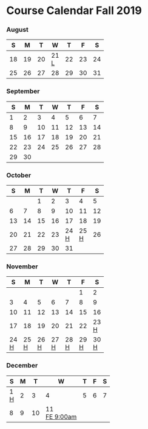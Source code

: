 # Course Calendar Fall 2019

###  August 

<table><thead><tr><th>S</th><th>M</th><th>T</th><th>W</th><th>T</th><th>F</th><th>S</th></tr></thead><tbody><tr><td><div class = 'day'>18</div></td><td><div class = 'day'>19</div></td><td><div class = 'day'>20</div></td><td class = 'green'><div class = 'day'>21</div><a class = 'callink' href ='https://biostatdata.app.vumc.org/tgs/01-simulation-slides.html'>L</a></td><td><div class = 'day'>22</div></td><td class = 'green'><div class = 'day'>23</div></td><td><div class = 'day'>24</div></td></tr>
<tr><td><div class = 'day'>25</div></td><td class = 'green'><div class = 'day'>26</div></td><td><div class = 'day'>27</div></td><td class = 'green'><div class = 'day'>28</div></td><td><div class = 'day'>29</div></td><td class = 'green'><div class = 'day'>30</div></td><td><div class = 'day'>31</div></td></tr></tbody></table> 



###  September 

<table><thead><tr><th>S</th><th>M</th><th>T</th><th>W</th><th>T</th><th>F</th><th>S</th></tr></thead><tbody><tr><td><div class = 'day'>1</div></td><td class = 'green'><div class = 'day'>2</div></td><td><div class = 'day'>3</div></td><td class = 'green'><div class = 'day'>4</div></td><td><div class = 'day'>5</div></td><td class = 'green'><div class = 'day'>6</div></td><td><div class = 'day'>7</div></td></tr>
<tr><td><div class = 'day'>8</div></td><td class = 'green'><div class = 'day'>9</div></td><td><div class = 'day'>10</div></td><td class = 'green'><div class = 'day'>11</div></td><td><div class = 'day'>12</div></td><td class = 'green'><div class = 'day'>13</div></td><td><div class = 'day'>14</div></td></tr>
<tr><td><div class = 'day'>15</div></td><td class = 'green'><div class = 'day'>16</div></td><td><div class = 'day'>17</div></td><td class = 'green'><div class = 'day'>18</div></td><td><div class = 'day'>19</div></td><td class = 'green'><div class = 'day'>20</div></td><td><div class = 'day'>21</div></td></tr>
<tr><td><div class = 'day'>22</div></td><td class = 'green'><div class = 'day'>23</div></td><td><div class = 'day'>24</div></td><td class = 'green'><div class = 'day'>25</div></td><td><div class = 'day'>26</div></td><td class = 'green'><div class = 'day'>27</div></td><td><div class = 'day'>28</div></td></tr>
<tr><td><div class = 'day'>29</div></td><td class = 'green'><div class = 'day'>30</div></td><td></td><td></td><td></td><td></td><td></td></tr></tbody></table> 



###  October 

<table><thead><tr><th>S</th><th>M</th><th>T</th><th>W</th><th>T</th><th>F</th><th>S</th></tr></thead><tbody><tr><td></td><td></td><td><div class = 'day'>1</div></td><td class = 'green'><div class = 'day'>2</div></td><td><div class = 'day'>3</div></td><td class = 'green'><div class = 'day'>4</div></td><td><div class = 'day'>5</div></td></tr>
<tr><td><div class = 'day'>6</div></td><td class = 'green'><div class = 'day'>7</div></td><td><div class = 'day'>8</div></td><td class = 'green'><div class = 'day'>9</div></td><td><div class = 'day'>10</div></td><td class = 'green'><div class = 'day'>11</div></td><td><div class = 'day'>12</div></td></tr>
<tr><td><div class = 'day'>13</div></td><td class = 'green'><div class = 'day'>14</div></td><td><div class = 'day'>15</div></td><td class = 'green'><div class = 'day'>16</div></td><td><div class = 'day'>17</div></td><td class = 'green'><div class = 'day'>18</div></td><td><div class = 'day'>19</div></td></tr>
<tr><td><div class = 'day'>20</div></td><td class = 'green'><div class = 'day'>21</div></td><td><div class = 'day'>22</div></td><td class = 'green'><div class = 'day'>23</div></td><td class = 'blue'><div class = 'day'>24</div><a class = 'callink' href ='https://events.vanderbilt.edu/index.php?eID=128224'>H</a></td><td class = 'blue'><div class = 'day'>25</div><a class = 'callink' href ='https://events.vanderbilt.edu/index.php?eID=128224'>H</a></td><td><div class = 'day'>26</div></td></tr>
<tr><td><div class = 'day'>27</div></td><td class = 'green'><div class = 'day'>28</div></td><td><div class = 'day'>29</div></td><td class = 'green'><div class = 'day'>30</div></td><td><div class = 'day'>31</div></td><td></td><td></td></tr></tbody></table> 



###  November 

<table><thead><tr><th>S</th><th>M</th><th>T</th><th>W</th><th>T</th><th>F</th><th>S</th></tr></thead><tbody><tr><td></td><td></td><td></td><td></td><td></td><td class = 'green'><div class = 'day'>1</div></td><td><div class = 'day'>2</div></td></tr>
<tr><td><div class = 'day'>3</div></td><td class = 'green'><div class = 'day'>4</div></td><td><div class = 'day'>5</div></td><td class = 'green'><div class = 'day'>6</div></td><td><div class = 'day'>7</div></td><td class = 'green'><div class = 'day'>8</div></td><td><div class = 'day'>9</div></td></tr>
<tr><td><div class = 'day'>10</div></td><td class = 'green'><div class = 'day'>11</div></td><td><div class = 'day'>12</div></td><td class = 'green'><div class = 'day'>13</div></td><td><div class = 'day'>14</div></td><td class = 'green'><div class = 'day'>15</div></td><td><div class = 'day'>16</div></td></tr>
<tr><td><div class = 'day'>17</div></td><td class = 'green'><div class = 'day'>18</div></td><td><div class = 'day'>19</div></td><td class = 'green'><div class = 'day'>20</div></td><td><div class = 'day'>21</div></td><td class = 'green'><div class = 'day'>22</div></td><td class = 'blue'><div class = 'day'>23</div><a class = 'callink' href ='https://en.wikipedia.org/wiki/Thanksgiving_(United_States)'>H</a></td></tr>
<tr><td class = 'blue'><div class = 'day'>24</div><a class = 'callink' href ='https://en.wikipedia.org/wiki/Thanksgiving_(United_States)'>H</a></td><td class = 'blue'><div class = 'day'>25</div><a class = 'callink' href ='https://en.wikipedia.org/wiki/Thanksgiving_(United_States)'>H</a></td><td class = 'blue'><div class = 'day'>26</div><a class = 'callink' href ='https://en.wikipedia.org/wiki/Thanksgiving_(United_States)'>H</a></td><td class = 'blue'><div class = 'day'>27</div><a class = 'callink' href ='https://en.wikipedia.org/wiki/Thanksgiving_(United_States)'>H</a></td><td class = 'blue'><div class = 'day'>28</div><a class = 'callink' href ='https://en.wikipedia.org/wiki/Thanksgiving_(United_States)'>H</a></td><td class = 'blue'><div class = 'day'>29</div><a class = 'callink' href ='https://en.wikipedia.org/wiki/Thanksgiving_(United_States)'>H</a></td><td class = 'blue'><div class = 'day'>30</div><a class = 'callink' href ='https://en.wikipedia.org/wiki/Thanksgiving_(United_States)'>H</a></td></tr></tbody></table> 



###  December 

<table><thead><tr><th>S</th><th>M</th><th>T</th><th>W</th><th>T</th><th>F</th><th>S</th></tr></thead><tbody><tr><td class = 'blue'><div class = 'day'>1</div><a class = 'callink' href ='https://en.wikipedia.org/wiki/Thanksgiving_(United_States)'>H</a></td><td class = 'green'><div class = 'day'>2</div></td><td><div class = 'day'>3</div></td><td class = 'green'><div class = 'day'>4</div></td><td><div class = 'day'>5</div></td><td><div class = 'day'>6</div></td><td><div class = 'day'>7</div></td></tr>
<tr><td><div class = 'day'>8</div></td><td><div class = 'day'>9</div></td><td><div class = 'day'>10</div></td><td class = 'orange'><div class = 'day'>11</div><a class = 'callink' href ='/exams/final'>FE 9:00am</a></td><td></td><td></td><td></td></tr></tbody></table> 

